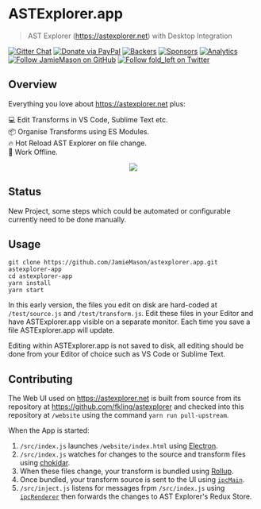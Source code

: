 # ASTExplorer.app

> AST Explorer (https://astexplorer.net) with Desktop Integration

[![Gitter Chat](https://badges.gitter.im/Join%20Chat.svg)](https://gitter.im/JamieMason/astexplorer)
[![Donate via PayPal](https://img.shields.io/badge/donate-paypal-blue.svg)](https://www.paypal.me/foldleft)
[![Backers](https://opencollective.com/fold_left/backers/badge.svg)](https://opencollective.com/fold_left#backer)
[![Sponsors](https://opencollective.com/fold_left/sponsors/badge.svg)](https://opencollective.com/fold_left#sponsors)
[![Analytics](https://ga-beacon.appspot.com/UA-45466560-5/astexplorer?flat&useReferer)](https://github.com/igrigorik/ga-beacon)
[![Follow JamieMason on GitHub](https://img.shields.io/github/followers/JamieMason.svg?style=social&label=Follow)](https://github.com/JamieMason)
[![Follow fold_left on Twitter](https://img.shields.io/twitter/follow/fold_left.svg?style=social&label=Follow)](https://twitter.com/fold_left)

## Overview

Everything you love about https://astexplorer.net plus:

💻 Edit Transforms in VS Code, Sublime Text etc.<br>📦 Organise Transforms
using ES Modules.<br>🔥 Hot Reload AST Explorer on file change.<br>🔌 Work
Offline.

<center><img src="./static/astexplorer-app.gif?raw=true"></center>

## Status

New Project, some steps which could be automated or configurable currently need
to be done manually.

## Usage

```
git clone https://github.com/JamieMason/astexplorer.app.git astexplorer-app
cd astexplorer-app
yarn install
yarn start
```

In this early version, the files you edit on disk are hard-coded at
`/test/source.js` and `/test/transform.js`. Edit these files in your Editor and
have ASTExplorer.app visible on a separate monitor. Each time you save a file
ASTExplorer.app will update.

Editing within ASTExplorer.app is not saved to disk, all editing should be done
from your Editor of choice such as VS Code or Sublime Text.

## Contributing

The Web UI used on https://astexplorer.net is built from source from its
repository at https://github.com/fkling/astexplorer and checked into this
repository at `/website` using the command `yarn run pull-upstream`.

When the App is started:

1. `/src/index.js` launches `/website/index.html` using
   [Electron](https://electronjs.org/).
1. `/src/index.js` watches for changes to the source and transform files using
   [chokidar](https://github.com/paulmillr/chokidar).
1. When these files change, your transform is bundled using
   [Rollup](https://rollupjs.org).
1. Once bundled, your transform source is sent to the UI using
   [`ipcMain`](https://electronjs.org/docs/api/ipc-main).
1. `/src/inject.js` listens for messages frpm `/src/index.js` using
   [`ipcRenderer`](https://electronjs.org/docs/api/ipc-renderer) then forwards
   the changes to AST Explorer's Redux Store.
